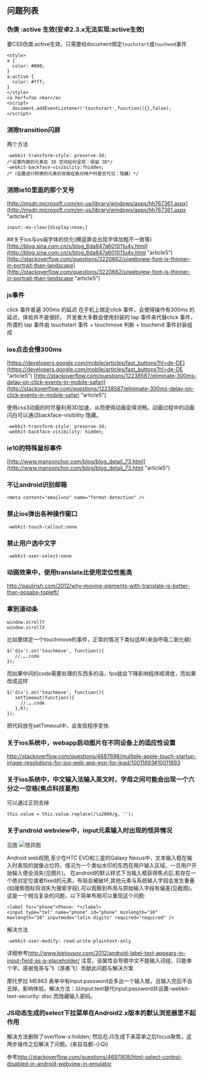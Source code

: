 ## 问题列表

### 伪类 :active 生效(安卓2.3.x无法实现:active生效)

要CSS伪类:active生效，只需要给document绑定`touchstart`或`touchend`事件

    <style>
    a {
      color: #000;
    }
    a:active {
      color: #fff;
    }
    </style>
    <a herf=foo >bar</a>
    <script>
      document.addEventListener('touchstart',function(){},false);
    </script>

### 消除transition闪屏

两个方法

    -webkit-transform-style: preserve-3d;
    /*设置内嵌的元素在 3D 空间如何呈现：保留 3D*/
    -webkit-backface-visibility:?hidden;
    /*（设置进行转换的元素的背面在面对用户时是否可见：隐藏）*/
    
### 消除ie10里面的那个叉号
[http://msdn.microsoft.com/en-us/library/windows/apps/hh767361.aspx](http://msdn.microsoft.com/en-us/library/windows/apps/hh767361.aspx "article4")

    input:-ms-clear{display:none;}
    
##关于ios与os端字体的优化(横竖屏会出现字体加粗不一致等)
[http://blog.sina.com.cn/s/blog_6da647a601011u4v.html](http://blog.sina.com.cn/s/blog_6da647a601011u4v.html "article5")
[http://stackoverflow.com/questions/3220662/uiwebview-font-is-thinner-in-portrait-than-landscape](http://stackoverflow.com/questions/3220662/uiwebview-font-is-thinner-in-portrait-than-landscape "article5")
 

### js事件
click 事件普遍 300ms 的延迟
在手机上绑定click 事件，会使得操作有300ms 的延迟，体验并不是很好。
开发者大多数会使用封装的 tap 事件来代替click 事件，所谓的 tap 事件由 touchstart 事件 + touchmove 判断 + touchend 事件封装组成

### ios点击会慢300ms

 [https://developers.google.com/mobile/articles/fast_buttons?hl=de-DE](https://developers.google.com/mobile/articles/fast_buttons?hl=de-DE "article5")
 [http://stackoverflow.com/questions/12238587/eliminate-300ms-delay-on-click-events-in-mobile-safari](http://stackoverflow.com/questions/12238587/eliminate-300ms-delay-on-click-events-in-mobile-safari "article5")

使用css3动画的时尽量利用3D加速，从而使得动画变得流畅。动画过程中的动画闪白可以通过backface-visibility 隐藏。

    -webkit-transform-style: preserve-3d;
    -webkit-backface-visibility: hidden;
 
    
### ie10的特殊鼠标事件

[http://www.mansonchor.com/blog/blog_detail_73.html](http://www.mansonchor.com/blog/blog_detail_73.html "article5")

### 不让android识别邮箱

    <meta content="email=no" name="format-detection" />
    
### 禁止ios弹出各种操作窗口

    -webkit-touch-callout:none

### 禁止用户选中文字

    -webkit-user-select:none
    
### 动画效果中，使用translate比使用定位性能高

<http://paulirish.com/2012/why-moving-elements-with-translate-is-better-than-posabs-topleft/>

### 拿到滚动条

    window.scrollY
    window.scrollX
 
 比如要绑定一个touchmove的事件，正常的情况下类似这样(来自呼吸二氧化碳)
 
    $('div').on('touchmove', function(){
       //.….code
    });
    
而如果中间的code需要处理的东西多的话，fps就会下降影响程序顺滑度，而如果改成这样

    $('div').on('touchmove', function(){
       setTimeout(function(){
         //.….code
       },0);
    });
    
把代码放在setTimeout中，会发现程序变快.

### 关于ios系统中，webapp启动图片在不同设备上的适应性设置

http://stackoverflow.com/questions/4687698/mulitple-apple-touch-startup-image-resolutions-for-ios-web-app-esp-for-ipad/10011893#10011893

### 关于ios系统中，中文输入法输入英文时，字母之间可能会出现一个六分之一空格(焦点科技葛亮)
可以通过正则去掉 

    this.value = this.value.replace(/\u2006/g, '');

### 关于android webview中，input元素输入时出现的怪异情况
见图
![怪异图](http://cdn.bielousov.com/wp-content/uploads/2012/08/android-input-label-text-issue.png)

Android web视图,至少在HTC EVO和三星的Galaxy Nexus中，文本输入框在输入时表现的就像占位符。情况为一个类似水印的东西在用户输入区域，一旦用户开始输入便会消失(见图片)。
在android的默认样式下当输入框获得焦点后,若存在一个绝对定位或者fixed的元素，布局会被破坏,其他元素与系统输入字段会发生重叠(如搜索图标将消失为搜索字段),可以观察到布局与原始输入字段有偏差(见截图)。
这是一个相当复杂的问题，以下简单布局可以重现这个问题:

    <label for="phone">Phone: *</label>
    <input type="tel" name="phone" id="phone" minlength="10" maxlength="10" inputmode="latin digits" required="required" />
    
解决方法

    -webkit-user-modify: read-write-plaintext-only
    
详细参考<http://www.bielousov.com/2012/android-label-text-appears-in-input-field-as-a-placeholder/>
注意，该属性会导致中文不能输入词组，只能单个字。感谢鬼哥与飞（游勇飞）贡献此问题与解决方案

摩托罗拉 ME863 表单中有input:password会多出一个输入框，且输入完后不会去掉，影响体验。解决方法：以input:text替代input:password并设置-webkit-text-security: disc 而隐藏输入密码。

### JS动态生成的select下拉菜单在Android2.x版本的默认浏览器里不起作用

解决方法删除了overflow-x:hidden; 然后在JS生成下来菜单之后focus聚焦，这两步操作之后解决了问题。(来自岛都-小Qi)

参考<http://stackoverflow.com/questions/4697908/html-select-control-disabled-in-android-webview-in-emulator>
